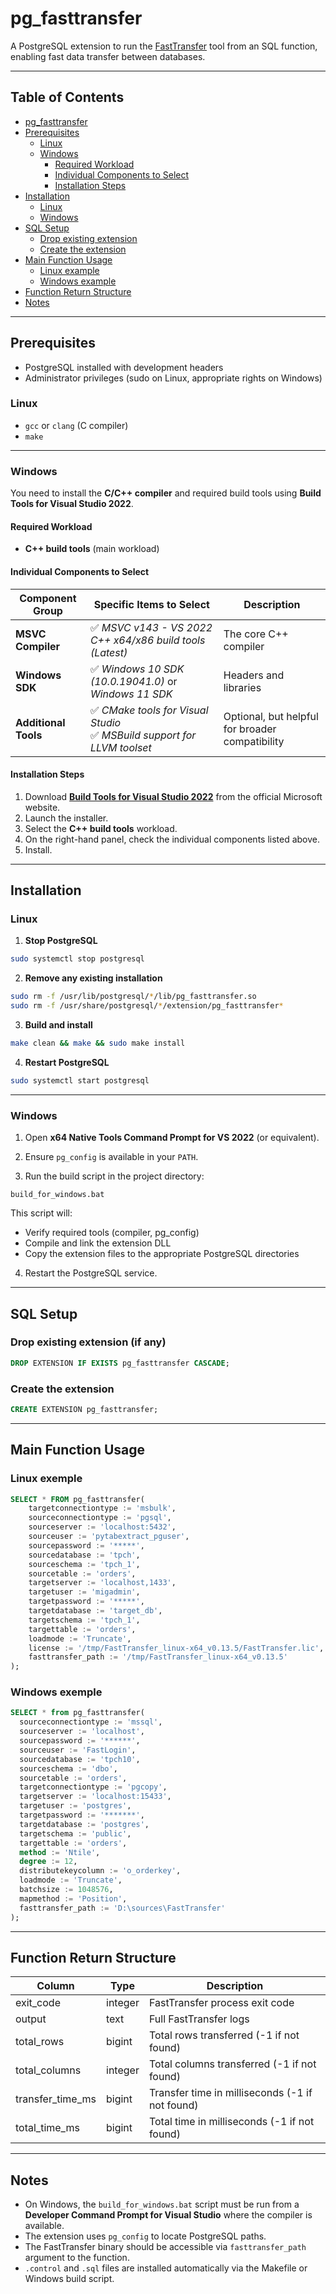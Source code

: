 # pg_fasttransfer

A PostgreSQL extension to run the [FastTransfer](https://www.arpe.io/fasttransfer/?v=82a9e4d26595) tool from an SQL function, enabling fast data transfer between databases.

---

## Table of Contents

- [pg_fasttransfer](#pg_fasttransfer)
- [Prerequisites](#prerequisites)
  - [Linux](#linux)
  - [Windows](#windows)
    - [Required Workload](#required-workload)
    - [Individual Components to Select](#individual-components-to-select)
    - [Installation Steps](#installation-steps)
- [Installation](#installation)
  - [Linux](#linux-1)
  - [Windows](#windows-1)
- [SQL Setup](#sql-setup)
  - [Drop existing extension](#drop-existing-extension-if-any)
  - [Create the extension](#create-the-extension)
- [Main Function Usage](#main-function-usage)
  - [Linux example](#linux-exemple)
  - [Windows example](#windows-exemple)
- [Function Return Structure](#function-return-structure)
- [Notes](#notes)


---

## Prerequisites

- PostgreSQL installed with development headers
- Administrator privileges (sudo on Linux, appropriate rights on Windows)

### Linux

* `gcc` or `clang` (C compiler)
* `make`


---

### Windows

You need to install the **C/C++ compiler** and required build tools using **Build Tools for Visual Studio 2022**.

#### Required Workload

* **C++ build tools** (main workload)

#### Individual Components to Select

| Component Group      | Specific Items to Select                                                  | Description                                     |
| -------------------- | ------------------------------------------------------------------------- | ----------------------------------------------- |
| **MSVC Compiler**    | ✅ *MSVC v143 - VS 2022 C++ x64/x86 build tools (Latest)*                  | The core C++ compiler                           |
| **Windows SDK**      | ✅ *Windows 10 SDK (10.0.19041.0)* or *Windows 11 SDK*                     | Headers and libraries                           |
| **Additional Tools** | ✅ *CMake tools for Visual Studio*<br>✅ *MSBuild support for LLVM toolset* | Optional, but helpful for broader compatibility |

#### Installation Steps

1. Download **[Build Tools for Visual Studio 2022](https://visualstudio.microsoft.com/visual-cpp-build-tools/)** from the official Microsoft website.
2. Launch the installer.
3. Select the **C++ build tools** workload.
4. On the right-hand panel, check the individual components listed above.
5. Install.

---

## Installation

### Linux

1. **Stop PostgreSQL**

```bash
sudo systemctl stop postgresql
```

2. **Remove any existing installation**

```bash
sudo rm -f /usr/lib/postgresql/*/lib/pg_fasttransfer.so
sudo rm -f /usr/share/postgresql/*/extension/pg_fasttransfer*
```

3. **Build and install**

```bash
make clean && make && sudo make install
```

4. **Restart PostgreSQL**

```bash
sudo systemctl start postgresql
```

---

### Windows

1. Open **x64 Native Tools Command Prompt for VS 2022** (or equivalent).

2. Ensure `pg_config` is available in your `PATH`.

3. Run the build script in the project directory:

```batch
build_for_windows.bat
```

This script will:

* Verify required tools (compiler, pg\_config)
* Compile and link the extension DLL
* Copy the extension files to the appropriate PostgreSQL directories

4. Restart the PostgreSQL service.

---

## SQL Setup

### Drop existing extension (if any)

```sql
DROP EXTENSION IF EXISTS pg_fasttransfer CASCADE;
```

### Create the extension

```sql
CREATE EXTENSION pg_fasttransfer;
```

---

## Main Function Usage

### Linux exemple
```sql
SELECT * FROM pg_fasttransfer(
    targetconnectiontype := 'msbulk',
    sourceconnectiontype := 'pgsql',
    sourceserver := 'localhost:5432',
    sourceuser := 'pytabextract_pguser',
    sourcepassword := '*****',
    sourcedatabase := 'tpch',
    sourceschema := 'tpch_1',
    sourcetable := 'orders',
    targetserver := 'localhost,1433',
    targetuser := 'migadmin',
    targetpassword := '*****',
    targetdatabase := 'target_db',
    targetschema := 'tpch_1',
    targettable := 'orders',
    loadmode := 'Truncate',
    license := '/tmp/FastTransfer_linux-x64_v0.13.5/FastTransfer.lic',
    fasttransfer_path := '/tmp/FastTransfer_linux-x64_v0.13.5'
);
```

### Windows exemple
```sql
SELECT * from pg_fasttransfer(
  sourceconnectiontype := 'mssql',
  sourceserver := 'localhost',
  sourcepassword := '******',
  sourceuser := 'FastLogin',
  sourcedatabase := 'tpch10',
  sourceschema := 'dbo',
  sourcetable := 'orders',
  targetconnectiontype := 'pgcopy',
  targetserver := 'localhost:15433',
  targetuser := 'postgres',
  targetpassword := '*******',
  targetdatabase := 'postgres',
  targetschema := 'public',
  targettable := 'orders',
  method := 'Ntile',
  degree := 12,
  distributekeycolumn := 'o_orderkey',
  loadmode := 'Truncate',
  batchsize := 1048576,
  mapmethod := 'Position',
  fasttransfer_path := 'D:\sources\FastTransfer'
);
```

---

## Function Return Structure

| Column             | Type    | Description                                     |
| ------------------ | ------- | ----------------------------------------------- |
| exit\_code         | integer | FastTransfer process exit code                  |
| output             | text    | Full FastTransfer logs                          |
| total\_rows        | bigint  | Total rows transferred (-1 if not found)        |
| total\_columns     | integer | Total columns transferred (-1 if not found)     |
| transfer\_time\_ms | bigint  | Transfer time in milliseconds (-1 if not found) |
| total\_time\_ms    | bigint  | Total time in milliseconds (-1 if not found)    |

---

## Notes

* On Windows, the `build_for_windows.bat` script must be run from a **Developer Command Prompt for Visual Studio** where the compiler is available.
* The extension uses `pg_config` to locate PostgreSQL paths.
* The FastTransfer binary should be accessible via `fasttransfer_path` argument to the function.
* `.control` and `.sql` files are installed automatically via the Makefile or Windows build script.


